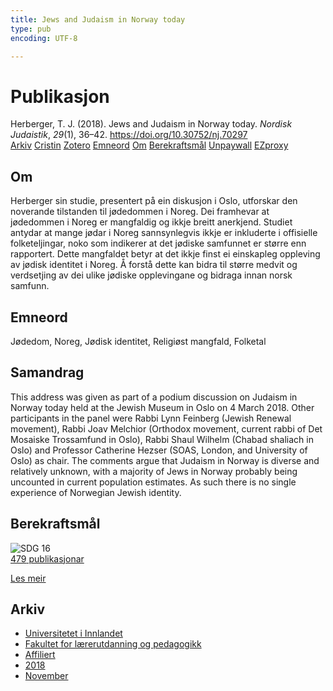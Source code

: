```yaml
---
title: Jews and Judaism in Norway today
type: pub
encoding: UTF-8

---
```

<h1>Publikasjon</h1>
<article id="csl-bib-container-YQ3PSV7L" class="csl-bib-container">
  <div class="csl-bib-body"> <div class="csl-entry">Herberger, T. J. (2018). Jews and Judaism in Norway today. <i>Nordisk Judaistik</i>, <i>29</i>(1), 36–42. <a href="https://doi.org/10.30752/nj.70297">https://doi.org/10.30752/nj.70297</a></div> </div>
  <div class="csl-bib-buttons">
    <a href="#taxonomy-article-YQ3PSV7L" alt="archive" class="csl-bib-button">Arkiv</a>
    <a href="https://app.cristin.no/results/show.jsf?id=1631904" alt="Cristin" class="csl-bib-button">Cristin</a>
    <a href="http://zotero.org/groups/5881554/items/YQ3PSV7L" alt="Zotero" class="csl-bib-button">Zotero</a>
    <a href="#keywords-article-YQ3PSV7L" alt="keywords" class="csl-bib-button">Emneord</a>
    <a href="#about-article-YQ3PSV7L" alt="about_pub" class="csl-bib-button">Om</a>
    <a href="#sdg-article-YQ3PSV7L" alt="sdg" class="csl-bib-button">Berekraftsmål</a>
    <a href="https://journal.fi/nj/article/download/70297/37617" alt="Unpaywall" class="csl-bib-button">Unpaywall</a>
    <a href="https://journal.fi/nj/article/download/70297/37617" alt="EZproxy" class="csl-bib-button">EZproxy</a>
  </div>
  <div id="csl-bib-meta-container-YQ3PSV7L"></div>
</article>
<div id="csl-bib-meta-YQ3PSV7L" class="csl-bib-meta">
  <article id="about-article-YQ3PSV7L" class="about_pub-article">
    <h1>Om</h1>
    Herberger sin studie, presentert på ein diskusjon i Oslo, utforskar den noverande tilstanden til jødedommen i Noreg. Dei framhevar at jødedommen i Noreg er mangfaldig og ikkje breitt anerkjend. Studiet antydar at mange jødar i Noreg sannsynlegvis ikkje er inkluderte i offisielle folketeljingar, noko som indikerer at det jødiske samfunnet er større enn rapportert. Dette mangfaldet betyr at det ikkje finst ei einskapleg oppleving av jødisk identitet i Noreg. Å forstå dette kan bidra til større medvit og verdsetjing av dei ulike jødiske opplevingane og bidraga innan norsk samfunn.
  </article>
  <article id="keywords-article-YQ3PSV7L" class="keywords-article">
    <h1>Emneord</h1>
    Jødedom, Noreg, Jødisk identitet, Religiøst mangfald, Folketal
  </article>
  <article id="abstract-article-YQ3PSV7L" class="abstract-article">
    <h1>Samandrag</h1>
    This address was given as part of a podium discussion on Judaism in Norway today held at the Jewish Museum in Oslo on 4 March 2018. Other participants in the panel were Rabbi Lynn Feinberg (Jewish Renewal movement), Rabbi Joav Melchior (Orthodox movement, current rabbi of Det Mosaiske Trossamfund in Oslo), Rabbi Shaul Wilhelm (Chabad shaliach in Oslo) and Professor Catherine Hezser (SOAS, London, and University of Oslo) as chair. The comments argue that Judaism in Norway is diverse and relatively unknown, with a majority of Jews in Norway probably being uncounted in current population estimates. As such there is no single experience of Norwegian Jewish identity.
  </article>
  <article id="sdg-article-YQ3PSV7L" class="sdg-article">
    <h1>Berekraftsmål</h1>
    <div class="sdg-container"><div id="sdg16" class="sdg">
        <img src="{{< params subfolder >}}images/sdg/sdg16_nn.png" class="image" alt="SDG 16">
        <div class="sdg-overlay">
          <a href="{{< params subfolder >}}nn/archive/?sdg=16#archive" class="sdg-publication-count"><span>479</span> publikasjonar</a>
          <p><a href="https://fn.no/om-fn/fns-baerekraftsmaal/fred-rettferdighet-og-velfungerende-institusjoner?lang=nno-NO" class="sdg-read-more">Les meir</a></p>
        </div>
      </div></div>
  </article>
  <article id="taxonomy-article-YQ3PSV7L" class="taxonomy-article">
    <h1>Arkiv</h1>
    <ul>
      <li><a href="{{< params subfolder >}}nn/archive/?key=3DCRN523">Universitetet i Innlandet</a></li>
      <li><a href="{{< params subfolder >}}nn/archive/?key=WYNZA47F">Fakultet for lærerutdanning og pedagogikk</a></li>
      <li><a href="{{< params subfolder >}}nn/archive/?key=2ZAN5K7T">Affiliert</a></li>
      <li><a href="{{< params subfolder >}}nn/archive/?key=QU482WF9">2018</a></li>
      <li><a href="{{< params subfolder >}}nn/archive/?key=ZWJKKWSU">November</a></li>
    </ul>
  </article>
</div>
